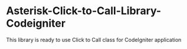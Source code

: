 # Asterisk-Click-to-Call-Library-Codeigniter
This library is ready to use Click to Call class for CodeIgniter application 
